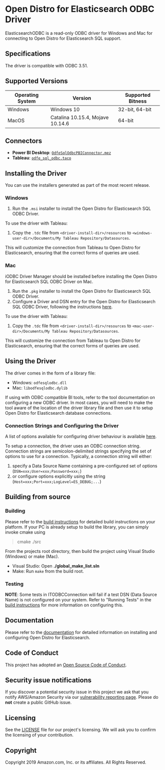 # Open Distro for Elasticsearch ODBC Driver

ElasticsearchODBC is a read-only ODBC driver for Windows and Mac for connecting to Open Distro for Elasticsearch SQL support.

## Specifications

The driver is compatible with ODBC 3.51.

## Supported Versions


  | Operating System  | Version | Supported Bitness |
  | ------------- |-------------| ----------------- |
  |  Windows    |  Windows 10   | 32-bit, 64-bit |
  |  MacOS    |  Catalina 10.15.4, Mojave 10.14.6 | 64-bit |

## Connectors

* **Power BI Desktop**: [`OdfeSqlOdbcPBIConnector.mez`](./src/PowerBIConnector/bin/Release/OdfeSqlOdbcPBIConnector.mez)
* **Tableau**: [`odfe_sql_odbc.taco`](./src/TableauConnector/odfe_sql_odbc/odfe_sql_odbc.taco)

## Installing the Driver

You can use the installers generated as part of the most recent release.

### Windows

1. Run the `.msi` installer to install the Open Distro for Elasticsearch SQL ODBC Driver.

To use the driver with Tableau:
1. Copy the `.tdc` file from `<driver-install-dir>/resources` to `<windows-user-dir>/Documents/My Tableau Repository/Datasources`.

This will customize the connection from Tableau to Open Distro for Elasticsearch, ensuring that the correct forms of queries are used. 

### Mac

iODBC Driver Manager should be installed before installing the Open Distro for Elasticsearch SQL ODBC Driver on Mac.

1. Run the `.pkg` installer to install the Open Distro for Elasticsearch SQL ODBC Driver.
2. Configure a Driver and DSN entry for the Open Distro for Elasticsearch SQL ODBC Driver, following the instructions [here](./docs/user/mac_configure_dsn.md).

To use the driver with Tableau:
1. Copy the `.tdc` file from `<driver-install-dir>/resources` to `<mac-user-dir>/Documents/My Tableau Repository/Datasources`.

This will customize the connection from Tableau to Open Distro for Elasticsearch, ensuring that the correct forms of queries are used.

## Using the Driver

The driver comes in the form of a library file:
* Windows: `odfesqlodbc.dll`
* Mac: `libodfesqlodbc.dylib`

If using with ODBC compatible BI tools, refer to the tool documentation on configuring a new ODBC driver. In most cases, you will need to make the tool aware of the location of the driver library file and then use it to setup Open Distro for Elasticsearch database connections.

### Connection Strings and Configuring the Driver

A list of options available for configuring driver behaviour is available [here](./docs/user/configuration_options.md).

To setup a connection, the driver uses an ODBC connection string. Connection strings are semicolon-delimited strings specifying the set of options to use for a connection. Typically, a connection string will either:

1. specify a Data Source Name containing a pre-configured set of options (`DSN=xxx;User=xxx;Password=xxx;`)
2. or configure options explicitly using the string (`Host=xxx;Port=xxx;LogLevel=ES_DEBUG;...`)

## Building from source

### Building

Please refer to the [build instructions](./docs/dev/BUILD_INSTRUCTIONS.md) for detailed build instructions on your platform.
If your PC is already setup to build the library, you can simply invoke cmake using

> cmake ./src

From the projects root directory, then build the project using Visual Studio (Windows) or make (Mac). 

* Visual Studio: Open **./global_make_list.sln**
* Make: Run `make` from the build root.

### Testing

**NOTE**: Some tests in ITODBCConnection will fail if a test DSN (Data Source Name) is not configured on your system. Refer to "Running Tests" in the [build instructions](./BUILD_INSTRUCTIONS.md) for more information on configuring this.

## Documentation

Please refer to the [documentation](https://opendistro.github.io/for-elasticsearch-docs/) for detailed information on installing and configuring Open Distro for Elasticsearch.

## Code of Conduct

This project has adopted an [Open Source Code of Conduct](https://opendistro.github.io/for-elasticsearch/codeofconduct.html).

## Security issue notifications

If you discover a potential security issue in this project we ask that you notify AWS/Amazon Security via our [vulnerability reporting page](http://aws.amazon.com/security/vulnerability-reporting/). Please do **not** create a public GitHub issue.

## Licensing

See the [LICENSE](./LICENSE) file for our project's licensing. We will ask you to confirm the licensing of your contribution.

## Copyright

Copyright 2019 Amazon.com, Inc. or its affiliates. All Rights Reserved.
